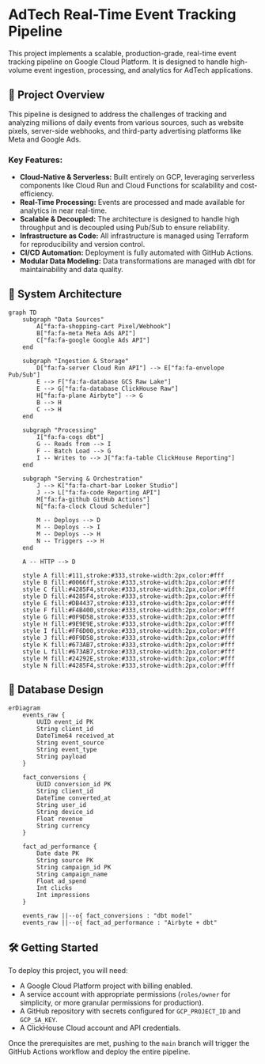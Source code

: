 # AdTech Real-Time Event Tracking Pipeline

This project implements a scalable, production-grade, real-time event tracking pipeline on Google Cloud Platform. It is designed to handle high-volume event ingestion, processing, and analytics for AdTech applications.

## 🚀 Project Overview

This pipeline is designed to address the challenges of tracking and analyzing millions of daily events from various sources, such as website pixels, server-side webhooks, and third-party advertising platforms like Meta and Google Ads.

### Key Features:
- **Cloud-Native & Serverless:** Built entirely on GCP, leveraging serverless components like Cloud Run and Cloud Functions for scalability and cost-efficiency.
- **Real-Time Processing:** Events are processed and made available for analytics in near real-time.
- **Scalable & Decoupled:** The architecture is designed to handle high throughput and is decoupled using Pub/Sub to ensure reliability.
- **Infrastructure as Code:** All infrastructure is managed using Terraform for reproducibility and version control.
- **CI/CD Automation:** Deployment is fully automated with GitHub Actions.
- **Modular Data Modeling:** Data transformations are managed with dbt for maintainability and data quality.

## 📐 System Architecture

```mermaid
graph TD
    subgraph "Data Sources"
        A["fa:fa-shopping-cart Pixel/Webhook"]
        B["fa:fa-meta Meta Ads API"]
        C["fa:fa-google Google Ads API"]
    end

    subgraph "Ingestion & Storage"
        D["fa:fa-server Cloud Run API"] --> E["fa:fa-envelope Pub/Sub"]
        E --> F["fa:fa-database GCS Raw Lake"]
        E --> G["fa:fa-database ClickHouse Raw"]
        H["fa:fa-plane Airbyte"] --> G
        B --> H
        C --> H
    end

    subgraph "Processing"
        I["fa:fa-cogs dbt"]
        G -- Reads from --> I
        F -- Batch Load --> G
        I -- Writes to --> J["fa:fa-table ClickHouse Reporting"]
    end

    subgraph "Serving & Orchestration"
        J --> K["fa:fa-chart-bar Looker Studio"]
        J --> L["fa:fa-code Reporting API"]
        M["fa:fa-github GitHub Actions"]
        N["fa:fa-clock Cloud Scheduler"]

        M -- Deploys --> D
        M -- Deploys --> I
        M -- Deploys --> H
        N -- Triggers --> H
    end

    A -- HTTP --> D

    style A fill:#111,stroke:#333,stroke-width:2px,color:#fff
    style B fill:#0066ff,stroke:#333,stroke-width:2px,color:#fff
    style C fill:#4285F4,stroke:#333,stroke-width:2px,color:#fff
    style D fill:#4285F4,stroke:#333,stroke-width:2px,color:#fff
    style E fill:#DB4437,stroke:#333,stroke-width:2px,color:#fff
    style F fill:#F4B400,stroke:#333,stroke-width:2px,color:#fff
    style G fill:#0F9D58,stroke:#333,stroke-width:2px,color:#fff
    style H fill:#9E9E9E,stroke:#333,stroke-width:2px,color:#fff
    style I fill:#FF6D00,stroke:#333,stroke-width:2px,color:#fff
    style J fill:#0F9D58,stroke:#333,stroke-width:2px,color:#fff
    style K fill:#673AB7,stroke:#333,stroke-width:2px,color:#fff
    style L fill:#673AB7,stroke:#333,stroke-width:2px,color:#fff
    style M fill:#24292E,stroke:#333,stroke-width:2px,color:#fff
    style N fill:#4285F4,stroke:#333,stroke-width:2px,color:#fff
```

## 💾 Database Design

```mermaid
erDiagram
    events_raw {
        UUID event_id PK
        String client_id
        DateTime64 received_at
        String event_source
        String event_type
        String payload
    }

    fact_conversions {
        UUID conversion_id PK
        String client_id
        DateTime converted_at
        String user_id
        String device_id
        Float revenue
        String currency
    }

    fact_ad_performance {
        Date date PK
        String source PK
        String campaign_id PK
        String campaign_name
        Float ad_spend
        Int clicks
        Int impressions
    }

    events_raw ||--o{ fact_conversions : "dbt model"
    events_raw ||--o{ fact_ad_performance : "Airbyte + dbt"
```

## 🛠️ Getting Started

To deploy this project, you will need:
- A Google Cloud Platform project with billing enabled.
- A service account with appropriate permissions (`roles/owner` for simplicity, or more granular permissions for production).
- A GitHub repository with secrets configured for `GCP_PROJECT_ID` and `GCP_SA_KEY`.
- A ClickHouse Cloud account and API credentials.

Once the prerequisites are met, pushing to the `main` branch will trigger the GitHub Actions workflow and deploy the entire pipeline.
